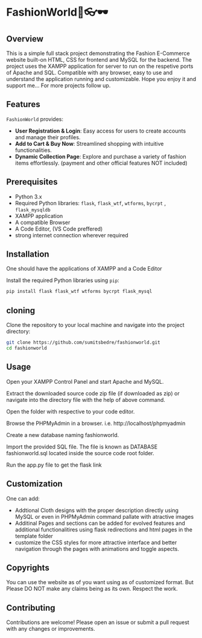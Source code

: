 # FashionWorld👗👓🕶

## Overview

This is a simple full stack project demonstrating the Fashion E-Commerce website built-on HTML, CSS for frontend and MySQL for the backend. The project uses the XAMPP application for server to run on the respetive ports of Apache and SQL. Compatible with any browser, easy to use and understand the application running and customizable.
Hope you enjoy it and support me... For more projects follow up.

## Features

`FashionWorld` provides: 

- **User Registration & Login**: Easy access for users to create accounts and manage their profiles.
- **Add to Cart & Buy Now**: Streamlined shopping with intuitive functionalities.
- **Dynamic Collection Page**: Explore and purchase a variety of fashion items effortlessly.
(payment and other official features NOT included)

## Prerequisites
- Python 3.x
- Required Python libraries: `flask`, `flask_wtf`, `wtforms`, `bycrpt` , `flask_mysqldb`
- XAMPP application
- A compatible Browser
- A Code Editor, (VS Code preffered)
- strong internet connection wherever required

## Installation
One should have the applications of XAMPP and a Code Editor

Install the required Python libraries using `pip`:
```sh
pip install flask flask_wtf wtforms bycrpt flask_mysql
```
## cloning

Clone the repository to your local machine and navigate into the project directory:

```sh
git clone https://github.com/sumitsbedre/fashionworld.git
cd fashionworld
```

## Usage
Open your XAMPP Control Panel and start Apache and MySQL.

Extract the downloaded source code zip file (if downloaded as zip) or navigate into the directory file with the help of above command.

Open the folder with respective to your code editor.

Browse the PHPMyAdmin in a browser. i.e. http://localhost/phpmyadmin

Create a new database naming fashionworld.

Import the provided SQL file. The file is known as DATABASE fashionworld.sql located inside the source code root folder.

Run the app.py file to get the flask link

## Customization

One can add:

- Addtional Cloth designs with the proper description directly using MySQL or even in PHPMyAdmin command pallate with atractive images
- Additinal Pages and sections can be added for evolved features and additional functionalitires using flask redirections and html pages in the template folder
- customize the CSS styles for more attractive interface and better navigation through the pages with animations and toggle aspects.

## Copyrights

You can use the website as of you want using as of customized format. But Please DO NOT make any claims being as its own. Respect the work.

## Contributing
Contributions are welcome! Please open an issue or submit a pull request with any changes or improvements.


